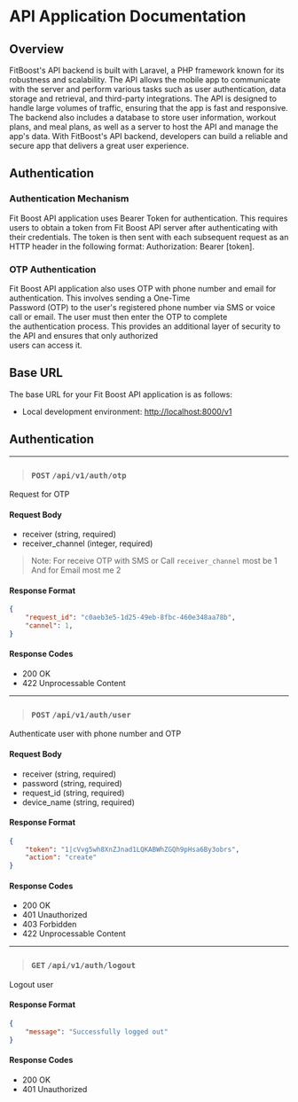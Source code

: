 # API Application Documentation

## Overview

FitBoost's API backend is built with Laravel, a PHP framework known for its robustness and scalability.
The API allows the mobile app to communicate with the server and perform various tasks such as user authentication, data storage and retrieval, and third-party integrations. The API is designed to handle large volumes of traffic, ensuring that the app is fast and responsive.
The backend also includes a database to store user information, workout plans, and meal plans, as well as a server to host the API and manage the app's data. With FitBoost's API backend, developers can build a reliable and secure app that delivers a great user experience.

## Authentication

### Authentication Mechanism

Fit Boost API application uses Bearer Token for authentication.
This requires users to obtain a token from Fit Boost API server after authenticating with their credentials. The token is then sent with each subsequent request as an  
HTTP header in the following format: Authorization: Bearer [token].


### OTP Authentication

Fit Boost API application also uses OTP with phone number and email for authentication. This involves sending a One-Time  
Password (OTP) to the user's registered phone number via SMS or voice call or email. The user must then enter the OTP to complete  
the authentication process. This provides an additional layer of security to the API and ensures that only authorized  
users can access it.

## Base URL

The base URL for your Fit Boost API application is as follows:

+ Local development environment: <http://localhost:8000/v1>

## Authentication

--------

> ### ` POST ` `/api/v1/auth/otp`

Request for OTP

#### Request Body

+ receiver (string, required)
+ receiver_channel (integer, required)

> Note: For receive OTP with SMS or Call `receiver_channel` most be 1
> And for Email most me 2

#### Response Format

```json  
{  
    "request_id": "c0aeb3e5-1d25-49eb-8fbc-460e348aa78b",
    "cannel": 1,
}  
```  

#### Response Codes

+ 200 OK
+ 422 Unprocessable Content

--------

> ### ` POST ` `/api/v1/auth/user`

Authenticate user with phone number and OTP

#### Request Body

+ receiver (string, required)
+ password (string, required)
+ request_id (string, required)
+ device_name (string, required)

#### Response Format

```json  
{  
    "token": "1|cVvg5wh8XnZJnad1LQKABWhZGQh9pHsa6By3obrs",  
    "action": "create"  
}  
```  

#### Response Codes

+ 200 OK
+ 401 Unauthorized
+ 403 Forbidden
+ 422 Unprocessable Content

--------

> ### ` GET ` `/api/v1/auth/logout`

Logout user

#### Response Format

```json  
{  
    "message": "Successfully logged out"  
}  
```  

#### Response Codes

+ 200 OK
+ 401 Unauthorized

